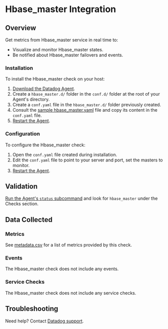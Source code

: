 # Hbase_master Integration

## Overview

Get metrics from Hbase_master service in real time to:

* Visualize and monitor Hbase_master states.
* Be notified about Hbase_master failovers and events.

### Installation

To install the Hbase_master check on your host:

1. [Download the Datadog Agent][1].
2. Create a `hbase_master.d/` folder in the `conf.d/` folder at the root of your Agent's directory. 
3. Create a `conf.yaml` file in the `hbase_master.d/` folder previously created.
4. Consult the [sample hbase_master.yaml][2] file and copy its content in the `conf.yaml` file.
5. [Restart the Agent][3].

### Configuration

To configure the Hbase_master check: 

1. Open the `conf.yaml` file created during installation.
2. Edit the `conf.yaml` file to point to your server and port, set the masters to monitor.
3. [Restart the Agent][3].

## Validation

[Run the Agent's `status` subcommand][4] and look for `hbase_master` under the Checks section.

## Data Collected
### Metrics
See [metadata.csv][5] for a list of metrics provided by this check.

### Events
The Hbase_master check does not include any events.

### Service Checks
The Hbase_master check does not include any service checks.

## Troubleshooting
Need help? Contact [Datadog support][6].

[1]: https://app.datadoghq.com/account/settings#agent
[2]: https://github.com/DataDog/integrations-extras/blob/master/hbase_master/conf.yaml.example
[3]: https://docs.datadoghq.com/agent/faq/agent-commands/#start-stop-restart-the-agent
[4]: https://docs.datadoghq.com/agent/faq/agent-commands/#agent-status-and-information
[5]: https://github.com/DataDog/integrations-extras/blob/master/hbase_master/metadata.csv
[6]: http://docs.datadoghq.com/help/
